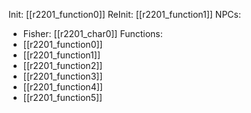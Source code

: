 Init: [[r2201_function0]]
ReInit: [[r2201_function1]]
NPCs:
- Fisher: [[r2201_char0]]
Functions:
- [[r2201_function0]]
- [[r2201_function1]]
- [[r2201_function2]]
- [[r2201_function3]]
- [[r2201_function4]]
- [[r2201_function5]]
